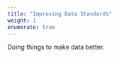 ```yaml
---
title: "Improving Data Standards"
weight: 1
enumerate: true
---
```


Doing things to make data better.